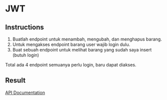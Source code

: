 # JWT

## Instructions

1. Buatlah endpoint untuk menambah, mengubah, dan menghapus barang.
2. Untuk mengakses endpoint barang user wajib login dulu.
3. Buat sebuah endpoint untuk melihat barang yang sudah saya insert (butuh login)

Total ada 4 endpoint semuanya perlu login, baru dapat diakses.

## Result

[API Documentation](https://documenter.getpostman.com/view/23707537/2s8Z72WCSk)